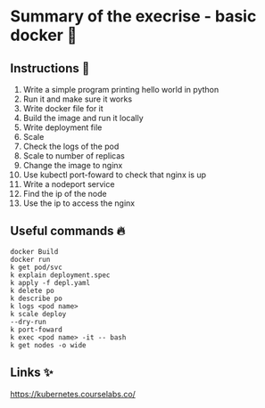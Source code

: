 
# Summary of the execrise - basic docker 📝  
 

## Instructions 🚀   
1. Write a simple program printing hello world in python
2. Run it and make sure it works
3. Write docker file for it
4. Build the image and run it locally
5. Write deployment file
6. Scale
7. Check the logs of the pod
8. Scale to number of replicas 
9. Change the image to nginx
10. Use kubectl port-foward to check that nginx is up
11. Write a nodeport service
12. Find the ip of the node
13. Use the ip to access the nginx

## Useful commands 🔥  
```
docker Build
docker run 
k get pod/svc
k explain deployment.spec
k apply -f depl.yaml
k delete po
k describe po
k logs <pod name>
k scale deploy
--dry-run
k port-foward 
k exec <pod name> -it -- bash
k get nodes -o wide
```    
## Links ✨  
https://kubernetes.courselabs.co/